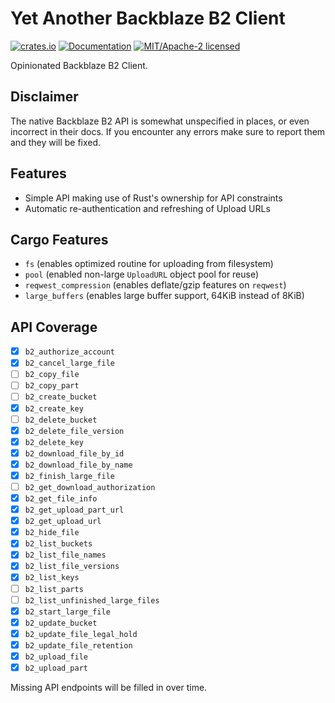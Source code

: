 Yet Another Backblaze B2 Client
===============================

[![crates.io](https://img.shields.io/crates/v/yab2.svg)](https://crates.io/crates/yab2)
[![Documentation](https://docs.rs/yab2/badge.svg)](https://docs.rs/yab2)
[![MIT/Apache-2 licensed](https://img.shields.io/crates/l/yab2.svg)](./LICENSE-Apache)

Opinionated Backblaze B2 Client.

## Disclaimer

The native Backblaze B2 API is somewhat unspecified in places, or even incorrect in their docs. If you encounter
any errors make sure to report them and they will be fixed.

## Features

- Simple API making use of Rust's ownership for API constraints
- Automatic re-authentication and refreshing of Upload URLs

## Cargo Features

- `fs` (enables optimized routine for uploading from filesystem)
- `pool` (enabled non-large `UploadURL` object pool for reuse)
- `reqwest_compression` (enables deflate/gzip features on `reqwest`)
- `large_buffers` (enables large buffer support, 64KiB instead of 8KiB)

## API Coverage

- [x] `b2_authorize_account`
- [x] `b2_cancel_large_file`
- [ ] `b2_copy_file`
- [ ] `b2_copy_part`
- [ ] `b2_create_bucket`
- [x] `b2_create_key`
- [ ] `b2_delete_bucket`
- [x] `b2_delete_file_version`
- [x] `b2_delete_key`
- [x] `b2_download_file_by_id`
- [x] `b2_download_file_by_name`
- [x] `b2_finish_large_file`
- [ ] `b2_get_download_authorization`
- [x] `b2_get_file_info`
- [x] `b2_get_upload_part_url`
- [x] `b2_get_upload_url`
- [x] `b2_hide_file`
- [x] `b2_list_buckets`
- [x] `b2_list_file_names`
- [x] `b2_list_file_versions`
- [x] `b2_list_keys`
- [ ] `b2_list_parts`
- [ ] `b2_list_unfinished_large_files`
- [x] `b2_start_large_file`
- [x] `b2_update_bucket`
- [x] `b2_update_file_legal_hold`
- [x] `b2_update_file_retention`
- [x] `b2_upload_file`
- [x] `b2_upload_part`

Missing API endpoints will be filled in over time.